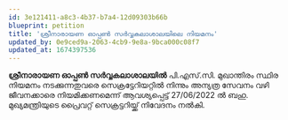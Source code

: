 ```yaml
---
id: 3e121411-a8c3-4b37-b7a4-12d09303b66b
blueprint: petition
title: 'ശ്രീനാരായണ ഓപ്പണ്‍ സര്‍വ്വകലാശാലയിലെ നിയമനം'
updated_by: 0e9ced9a-2063-4cb9-9e8a-9bca000c08f7
updated_at: 1674397536
---
```

**ശ്രീനാരായണ ഓപ്പണ്‍ സര്‍വ്വകലാശാലയില്‍** പി.എസ്.സി. മുഖാന്തിരം സ്ഥിര നിയമനം നടക്കുന്നതുവരെ സെക്രട്ടേറിയറ്റില്‍ നിന്നും അന്യത്ര സേവനം വഴി ജീവനക്കാരെ നിയമിക്കണമെന്ന് ആവശ്യപ്പെട്ട് 27/06/2022 ല്‍ ബഹു. മുഖ്യമന്ത്രിയുടെ പ്രൈവറ്റ് സെക്രട്ടറിയ്ക്ക് നിവേദനം നല്‍കി.
